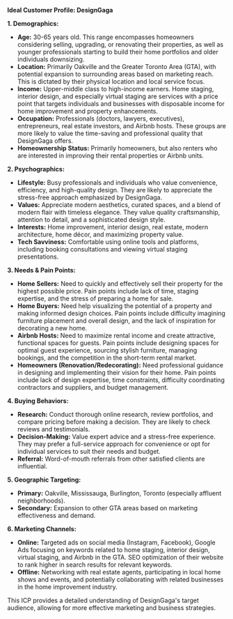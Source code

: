 **Ideal Customer Profile: DesignGaga**

**1. Demographics:**

* **Age:** 30-65 years old.  This range encompasses homeowners considering selling, upgrading, or renovating their properties, as well as younger professionals starting to build their home portfolios and older individuals downsizing.
* **Location:** Primarily Oakville and the Greater Toronto Area (GTA), with potential expansion to surrounding areas based on marketing reach.  This is dictated by their physical location and local service focus.
* **Income:**  Upper-middle class to high-income earners. Home staging, interior design, and especially virtual staging are services with a price point that targets individuals and businesses with disposable income for home improvement and property enhancements.
* **Occupation:** Professionals (doctors, lawyers, executives), entrepreneurs, real estate investors, and Airbnb hosts.  These groups are more likely to value the time-saving and professional quality that DesignGaga offers.
* **Homeownership Status:** Primarily homeowners, but also renters who are interested in improving their rental properties or Airbnb units.

**2. Psychographics:**

* **Lifestyle:**  Busy professionals and individuals who value convenience, efficiency, and high-quality design. They are likely to appreciate the stress-free approach emphasized by DesignGaga.
* **Values:**  Appreciate modern aesthetics, curated spaces, and a blend of modern flair with timeless elegance.  They value quality craftsmanship, attention to detail, and a sophisticated design style.
* **Interests:** Home improvement, interior design, real estate, modern architecture, home décor, and maximizing property value.
* **Tech Savviness:** Comfortable using online tools and platforms, including booking consultations and viewing virtual staging presentations.

**3. Needs & Pain Points:**

* **Home Sellers:**  Need to quickly and effectively sell their property for the highest possible price.  Pain points include lack of time, staging expertise, and the stress of preparing a home for sale.
* **Home Buyers:** Need help visualizing the potential of a property and making informed design choices. Pain points include difficulty imagining furniture placement and overall design, and the lack of inspiration for decorating a new home.
* **Airbnb Hosts:** Need to maximize rental income and create attractive, functional spaces for guests.  Pain points include designing spaces for optimal guest experience, sourcing stylish furniture, managing bookings, and the competition in the short-term rental market.
* **Homeowners (Renovation/Redecorating):** Need professional guidance in designing and implementing their vision for their home.  Pain points include lack of design expertise, time constraints, difficulty coordinating contractors and suppliers, and budget management.


**4. Buying Behaviors:**

* **Research:**  Conduct thorough online research, review portfolios, and compare pricing before making a decision. They are likely to check reviews and testimonials.
* **Decision-Making:**  Value expert advice and a stress-free experience. They may prefer a full-service approach for convenience or opt for individual services to suit their needs and budget.
* **Referral:**  Word-of-mouth referrals from other satisfied clients are influential.


**5.  Geographic Targeting:**

* **Primary:** Oakville, Mississauga, Burlington, Toronto (especially affluent neighborhoods).
* **Secondary:**  Expansion to other GTA areas based on marketing effectiveness and demand.


**6. Marketing Channels:**

* **Online:**  Targeted ads on social media (Instagram, Facebook), Google Ads focusing on keywords related to home staging, interior design, virtual staging, and Airbnb in the GTA.  SEO optimization of their website to rank higher in search results for relevant keywords.
* **Offline:**  Networking with real estate agents, participating in local home shows and events, and potentially collaborating with related businesses in the home improvement industry.


This ICP provides a detailed understanding of DesignGaga's target audience, allowing for more effective marketing and business strategies.